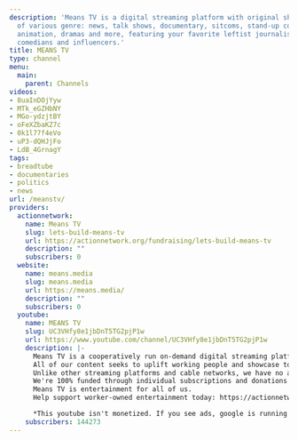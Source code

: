 ```yaml
---
description: 'Means TV is a digital streaming platform with original shows and movies
  of various genre: news, talk shows, documentary, sitcoms, stand-up comedy, adult
  animation, dramas and more, featuring your favorite leftist journalists, activists,
  comedians and influencers.'
title: MEANS TV
type: channel
menu:
  main:
    parent: Channels
videos:
- 8uaInDOjYyw
- MTk_eGZHbNY
- MGo-ydzjtBY
- oFeXZbaKZ7c
- 0k1l77f4eVo
- uP3-dQHJjFo
- LdB_4GrnagY
tags:
- breadtube
- documentaries
- politics
- news
url: /meanstv/
providers:
  actionnetwork:
    name: Means TV
    slug: lets-build-means-tv
    url: https://actionnetwork.org/fundraising/lets-build-means-tv
    description: ""
    subscribers: 0
  website:
    name: means.media
    slug: means.media
    url: https://means.media/
    description: ""
    subscribers: 0
  youtube:
    name: MEANS TV
    slug: UC3VHfy8e1jbDnT5TG2pjP1w
    url: https://www.youtube.com/channel/UC3VHfy8e1jbDnT5TG2pjP1w
    description: |-
      Means TV is a cooperatively run on-demand digital streaming platform and entertainment network with original TV shows and movies spanning a variety of genres and formats, from talk shows, documentaries, sitcoms, and stand-up comedy to adult animation, dramas and more.
      All of our content seeks to uplift working people and showcase topics that affect us all, but that the corporate media often neglect.
      Unlike other streaming platforms and cable networks, we have no advertisers, no corporate sponsorships, no product placements and we never will.
      We're 100% funded through individual subscriptions and donations from people like you.
      Means TV is entertainment for all of us.
      Help support worker-owned entertainment today: https://actionnetwork.org/fundraising/lets-build-means-tv

      *This youtube isn't monetized. If you see ads, google is running them. We are not making any revenue from advertising and never will.*
    subscribers: 144273
---
```

